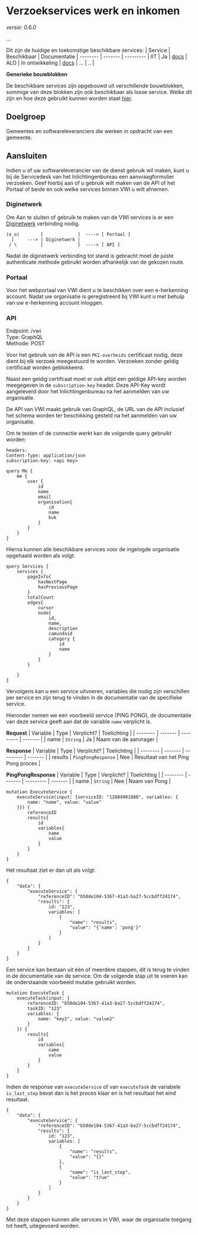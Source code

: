 # Verzoekservices werk en inkomen
*versie: 0.6.0*

...


Dit zijn de huidige en toekomstige beschikbare services:
| Service   | Beschikbaar         | Documentatie
| --------  | -------             | ---------
| IIT       | Ja                  | [docs](./services/IIT/README.md)
| ALO       | In ontwikkeling     | [docs](./services/ALO/README.md)
| ...       | ..                  |

**Generieke bouwblokken**

De beschikbare services zijn opgebouwd uit verschillende bouwblokken, sommige van deze blokken zijn ook beschikbaar als losse service. Welke dit zijn en hoe deze gebruikt kunnen worden staat [hier](./services/generiek/README.md).

## Doelgroep
Gemeentes en softwareleveranciers die werken in opdracht van een gemeente. 

## Aansluiten
Indien u of uw softwareleverancier van de dienst gebruik wil maken, kunt u bij de Servicedesk van het Inlichtingenbureau een aanvraagformulier verzoeken. Geef hierbij aan of u gebruik wilt maken van de API of het Portaal of beide en ook welke services binnen VWI u wilt afnemen. 

### Diginetwerk
Om Aan te sluiten of gebruik te maken van de VWI services is er een [Diginetwerk](https://www.logius.nl/domeinen/infrastructuur/diginetwerk) verbinding nodig.
```
(o_o)        [             ]  ----> [ Portaal ]
  |     ---> | Diginetwerk |
 / \         [             ]  ----> [ API ]
```

Nadat de diginetwerk verbinding tot stand is gebracht moet de juiste authenticate methode gebruikt worden afhankelijk van de gekozen route. 

### Portaal
Voor het webportaal van VWI dient u te beschikken over een e-herkenning account. Nadat uw organisatie is geregistreerd bij VWI kunt u met behulp van uw e-herkenning account inloggen.


### API
Endpoint: <API URL>/vwi\
Type: GraphQL\
Methode: POST

Voor het gebruik van de API is een `PKI-overheids` certificaat nodig, deze dient bij elk verzoek meegestuurd te worden. Verzoeken zonder geldig certificaat worden geblokkeerd. 

Naast een geldig certifcaat moet er ook altijd een geldige API-key worden meegegeven in de `subscription-key` header. Deze API-Key wordt aangeleverd door het Inlichtingenbureau na het aanmelden van uw organisatie.  

De API van VWI maakt gebruik van GraphQL, de URL van de API inclusief het schema worden ter beschikking gesteld na het aanmelden van uw organisatie.

Om te testen of de connectie werkt kan de volgende query gebruikt worden:
```
headers:
Content-Type: application/json
subscription-key: <api key>

query Me {
    me {
        user {
            id
            name
            email
            organisation{
                id
                name
                kvk
            }
        }
    }
}
```

Hierna kunnen alle beschikbare services voor de ingelogde organisatie opgehaald worden als volgt:
```
query Services {
    services {
        pageInfo{
            hasNextPage
            hasPreviousPage
        }
        totalCount
        edges{
            cursor
            node{
                id,
                name,
                description
                camundaid
                category {           
                    id            
                    name
                }
            }
        }
        
    }
}
```

Vervolgens kan u een service uitvoeren, variables die nodig zijn verschillen per service en zijn terug te vinden in de documentatie van de specifieke service. 

Hieronder nemen we een voorbeeld service (PING PONG), de documentatie van deze service geeft aan dat de variable `name` verplicht is. 

**Request**
| Variable  | Type         | Verplicht?  | Toelichting         |
| --------  | -------      | --------- | -------               |
| name      | `String`     | Ja        | Naam van de aanvrager |

**Response**
| Variable  | Type                   | Verplicht?  | Toelichting                       |
| --------  | -------                | ---------  | -------                            |
| results   | `PingPongResponse`     | Nee        | Resultaat van het Ping Pong proces |

**PingPongResponse**
| Variable  | Type                   | Verplicht?  | Toelichting                       |
| --------  | -------                | ---------  | -------                            |
| name      | `String`     | Nee        | Naam van Pong |
```
mutation ExecuteService {
    executeService(input: {serviceID: "12884901888", variables: {
        name: "name", value: "value"
    }}) {        
        referenceID
        results{
            id
            variables{
                name
                value
            }           
        }
    }
}
```
Het resultaat ziet er dan uit als volgt:
```
{
    "data": {
        "executeService": {
            "referenceID": "b50de104-5367-41a3-ba27-5ccbdff24174",
            "results": {
                id: "123",
                variables: [
                    {
                        "name": "results",
                        "value": "{'name': 'pong'}"
                    }
                ]
            }
        }
    }
}
```
Een service kan bestaan uit één of meerdere stappen, dit is terug te vinden in de documentatie van de service. Om de volgende stap uit te voeren kan de onderstaande voorbeeld mutatie gebruikt worden. 

```
mutation ExecuteTask {
    executeTask(input: {
        referenceID: "b50de104-5367-41a3-ba27-5ccbdff24174", 
        taskID: "123"
        variables: {
            name: "key2", value: "value2"
        }
    }) {        
        results{
            id
            variables{
                name
                value
            }           
        }
    }
}
```


Indien de response van `executeService` of van `executeTask` de variabele `is_last_step` bevat dan is het proces klaar en is het resultaat het eind resultaat. 

```
{
    "data": {
        "executeService": {
            "referenceID": "b50de104-5367-41a3-ba27-5ccbdff24174",
            "results": {
                id: "123",
                variables: [
                    {
                        "name": "results",
                        "value": "{}"
                    },
                    {
                        "name": "is_last_step",
                        "value": "true"
                    }
                ]
            }
        }
    }
}
```

Met deze stappen kunnen alle services in VWI, waar de organisatie toegang tot heeft, uitegevoerd worden. 



    

